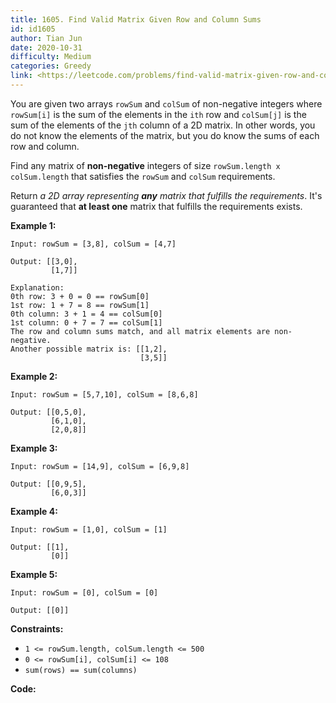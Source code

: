 ```yaml
---
title: 1605. Find Valid Matrix Given Row and Column Sums
id: id1605
author: Tian Jun
date: 2020-10-31
difficulty: Medium
categories: Greedy
link: <https://leetcode.com/problems/find-valid-matrix-given-row-and-column-sums/description/>
---
```


You are given two arrays `rowSum` and `colSum` of non-negative integers where
`rowSum[i]` is the sum of the elements in the `ith` row and `colSum[j]` is the
sum of the elements of the `jth` column of a 2D matrix. In other words, you do
not know the elements of the matrix, but you do know the sums of each row and
column.

Find any matrix of **non-negative** integers of size `rowSum.length x
colSum.length` that satisfies the `rowSum` and `colSum` requirements.

Return _a 2D array representing **any** matrix that fulfills the
requirements_. It's guaranteed that **at least one** matrix that fulfills the
requirements exists.



**Example 1:**
            
	Input: rowSum = [3,8], colSum = [4,7]    
	Output: [[3,0],             [1,7]]    
	Explanation:    0th row: 3 + 0 = 0 == rowSum[0]    1st row: 1 + 7 = 8 == rowSum[1]    0th column: 3 + 1 = 4 == colSum[0]    1st column: 0 + 7 = 7 == colSum[1]    The row and column sums match, and all matrix elements are non-negative.    Another possible matrix is: [[1,2],                                 [3,5]]    

**Example 2:**
            
	Input: rowSum = [5,7,10], colSum = [8,6,8]    
	Output: [[0,5,0],             [6,1,0],             [2,0,8]]    

**Example 3:**
            
	Input: rowSum = [14,9], colSum = [6,9,8]    
	Output: [[0,9,5],             [6,0,3]]    

**Example 4:**
            
	Input: rowSum = [1,0], colSum = [1]    
	Output: [[1],             [0]]    

**Example 5:**
            
	Input: rowSum = [0], colSum = [0]    
	Output: [[0]]    



**Constraints:**

  * `1 <= rowSum.length, colSum.length <= 500`
  * `0 <= rowSum[i], colSum[i] <= 108`
  * `sum(rows) == sum(columns)`


**Code:**

